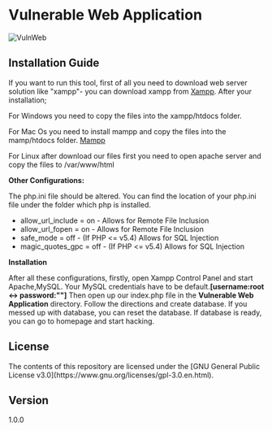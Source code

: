 # Vulnerable Web Application 

![VulnWeb](https://github.com/hummingbirdscyber/Vulnerable-Web-Application/blob/master/Resources/VulnWeb.png)

<h2>Installation Guide</h2>

If you want to run this tool, first of all you need to download web server solution like "xampp"- you can download xampp from
[Xampp](https://www.apachefriends.org/tr/download.html). After your installation;

For Windows you need to copy the files into the xampp/htdocs folder.

For Mac Os  you need to install mampp and  copy the files into the mamp/htdocs folder.
[Mampp](https://www.mamp.info/en/downloads/)

For Linux after download our files first you need to open apache server and copy the files to /var/www/html

<b>Other Configurations:</b>

The php.ini file should be  altered. You can find the location of your  php.ini file under the folder which php is installed.
* allow_url_include = on - Allows for Remote File Inclusion
* allow_url_fopen = on - Allows for Remote File Inclusion
* safe_mode = off - (If PHP <= v5.4) Allows for SQL Injection
* magic_quotes_gpc = off - (If PHP <= v5.4) Allows for SQL Injection

<b>Installation</b>

After all these configurations, firstly, open Xampp Control Panel and start Apache,MySQL. Your MySQL credentials have to be default.<b>[username:root <-> password:""]</b> Then open up our index.php file in the <b>Vulnerable Web Application</b> directory. Follow the directions and create database. If you messed up with database, you can reset the database. If database is ready, you can go to homepage and start hacking.

<h2>License</h2>
  The contents of this repository are licensed under the [GNU General Public License v3.0](https://www.gnu.org/licenses/gpl-3.0.en.html).
 
 <h2>Version</h2>
  1.0.0
